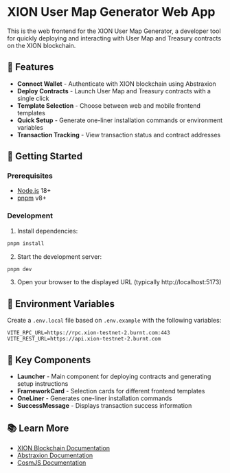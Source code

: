 # XION User Map Generator Web App

This is the web frontend for the XION User Map Generator, a developer tool for quickly deploying and interacting with User Map and Treasury contracts on the XION blockchain.

## 🚀 Features

- **Connect Wallet** - Authenticate with XION blockchain using Abstraxion
- **Deploy Contracts** - Launch User Map and Treasury contracts with a single click
- **Template Selection** - Choose between web and mobile frontend templates
- **Quick Setup** - Generate one-liner installation commands or environment variables
- **Transaction Tracking** - View transaction status and contract addresses

## 🚀 Getting Started

### Prerequisites

- [Node.js](https://nodejs.org/) 18+
- [pnpm](https://pnpm.io) v8+

### Development

1. Install dependencies:
```bash
pnpm install
```

2. Start the development server:
```bash
pnpm dev
```

3. Open your browser to the displayed URL (typically http://localhost:5173)

## 🔧 Environment Variables

Create a `.env.local` file based on `.env.example` with the following variables:

```
VITE_RPC_URL=https://rpc.xion-testnet-2.burnt.com:443
VITE_REST_URL=https://api.xion-testnet-2.burnt.com
```

## 🧩 Key Components

- **Launcher** - Main component for deploying contracts and generating setup instructions
- **FrameworkCard** - Selection cards for different frontend templates
- **OneLiner** - Generates one-liner installation commands
- **SuccessMessage** - Displays transaction success information

## 📚 Learn More

- [XION Blockchain Documentation](https://docs.xion.burnt.com/)
- [Abstraxion Documentation](https://docs.burnt.com/abstraxion/overview)
- [CosmJS Documentation](https://cosmos.github.io/cosmjs/)
